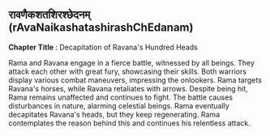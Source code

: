## रावणैकशतशिरश्छेदनम् (rAvaNaikashatashirashChEdanam)
**Chapter Title** : Decapitation of Ravana's Hundred Heads

Rama and Ravana engage in a fierce battle, witnessed by all beings. They attack each other with great fury, showcasing their skills. Both warriors display various combat maneuvers, impressing the onlookers. Rama targets Ravana's horses, while Ravana retaliates with arrows. Despite being hit, Rama remains unaffected and continues to fight. The battle causes disturbances in nature, alarming celestial beings. Rama eventually decapitates Ravana's heads, but they keep regenerating. Rama contemplates the reason behind this and continues his relentless attack.